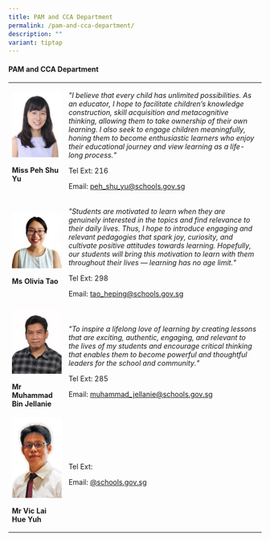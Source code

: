 ```yaml
---
title: PAM and CCA Department
permalink: /pam-and-cca-department/
description: ""
variant: tiptap
---
```

<h4><strong>PAM and CCA Department</strong></h4><table><tbody><tr><td rowspan="1" colspan="1"><div class="isomer-image-wrapper"><img style="width:100%;" height="auto" width="100%" src="/images/pam1.jpg"></div><p><strong>Miss Peh Shu Yu</strong></p></td><td rowspan="1" colspan="1"><p><em>"I believe that every child has unlimited possibilities. As an educator, I hope to facilitate children’s knowledge construction, skill acquisition and metacognitive thinking, allowing them to take ownership of their own learning. I also seek to engage children meaningfully, honing them to become enthusiastic learners who enjoy their educational journey and view learning as a life-long process."</em></p><p>Tel Ext: 216</p><p>Email:&nbsp;<a href="mailto:peh_shu_yu@schools.gov.sg" rel="noopener noreferrer nofollow" target="_blank">peh_shu_yu@schools.gov.sg</a></p></td></tr><tr><td rowspan="1" colspan="1"><div class="isomer-image-wrapper"><img style="width:100%;" height="auto" width="100%" src="/images/pam5.jpg"></div><p><strong>Ms Olivia Tao</strong></p></td><td rowspan="1" colspan="1"><p><em>"Students are motivated to learn when they are genuinely interested in the topics and find relevance to their daily lives. Thus, I hope to introduce engaging and relevant pedagogies that spark joy, curiosity, and cultivate positive attitudes towards learning. Hopefully, our students will bring this motivation to learn with them throughout their lives — learning has no age limit."</em></p><p>Tel Ext: 298</p><p>Email:&nbsp;<a href="mailto:tao_heping@schools.gov.sg" rel="noopener noreferrer nofollow" target="_blank">tao_heping@schools.gov.sg</a></p></td></tr><tr><td rowspan="1" colspan="1"><div class="isomer-image-wrapper"><img style="width:100%;" height="auto" width="100%" src="/images/pam7.jpg"></div><p><strong>Mr Muhammad Bin Jellanie</strong></p></td><td rowspan="1" colspan="1"><p><em>"To inspire a lifelong love of learning by creating lessons that are exciting, authentic, engaging, and relevant to the lives of my students and encourage critical thinking that enables them to become powerful and thoughtful leaders for the school and community."</em></p><p>Tel Ext: 285</p><p>Email:&nbsp;<a href="mailto:muhammad_jellanie@schools.gov.sg" rel="noopener noreferrer nofollow" target="_blank">muhammad_jellanie@schools.gov.sg</a></p></td></tr><tr><td rowspan="1" colspan="1"><div class="isomer-image-wrapper"><img style="width: 100%" height="auto" width="100%" alt="" src="/images/Org Chart Photos/Mr_Vic_Lai_Huei_Yuh.jpg"></div><p><strong>Mr Vic Lai Hue Yuh</strong></p></td><td rowspan="1" colspan="1"><p>Tel Ext: </p><p>Email:&nbsp;<a href="mailto:" rel="noopener noreferrer nofollow" target="_blank">@schools.gov.sg</a></p></td></tr></tbody></table><p></p>